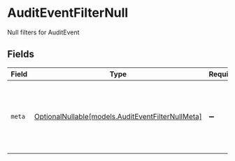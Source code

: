 # AuditEventFilterNull

Null filters for AuditEvent


## Fields

| Field                                                                                      | Type                                                                                       | Required                                                                                   | Description                                                                                | Example                                                                                    |
| ------------------------------------------------------------------------------------------ | ------------------------------------------------------------------------------------------ | ------------------------------------------------------------------------------------------ | ------------------------------------------------------------------------------------------ | ------------------------------------------------------------------------------------------ |
| `meta`                                                                                     | [OptionalNullable[models.AuditEventFilterNullMeta]](../models/auditeventfilternullmeta.md) | :heavy_minus_sign:                                                                         | Metadata information for the AuditEvent                                                    | {<br/>"createdBy": true,<br/>"updatedAt": true,<br/>"updatedBy": true<br/>}                |